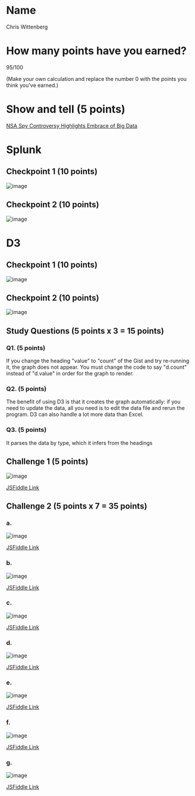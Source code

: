 # Name

Chris Wittenberg

# How many points have you earned?

95/100

(Make your own calculation and replace the number 0 with the points you think you've earned.)

# Show and tell (5 points)

[NSA Spy Controversy Highlights Embrace of Big Data](http://www.huffingtonpost.com/2013/06/12/nsa-big-data_n_3423482.html)

# Splunk

## Checkpoint 1 (10 points)

![image](SplunkCP1.png?raw=true)

## Checkpoint 2 (10 points)

![image](SplunkCP2.png?raw=true)

# D3

## Checkpoint 1 (10 points)

![image](D3CP1.png?raw=true)

## Checkpoint 2 (10 points)

![image](D3CP2.png?raw=true)

## Study Questions (5 points x 3 = 15 points)

### Q1. (5 points)

If you change the heading "value" to "count" of the Gist and try re-running it, the graph does not appear. You must change the code to say "d.count" instead of "d.value" in order for the graph to render.

### Q2. (5 points)

The benefit of using D3 is that it creates the graph automatically: if you need to update the data, all you need is to edit the data file and rerun the program. D3 can also handle a lot more data than Excel. 

### Q3. (5 points)

It parses the data by type, which it infers from the headings


## Challenge 1 (5 points)

![image](Challenge1.png?raw=true)

[JSFiddle Link](http://jsfiddle.net/9vf2an1d/)

## Challenge 2 (5 points x 7 = 35 points)

### a. 

![image](Challenge2a.png?raw=true)

[JSFiddle Link](http://jsfiddle.net/8uhet3y7/)

### b.

![image](Challenge2b.png?raw=true)

[JSFiddle Link](http://jsfiddle.net/de84u5hf/)

### c.

![image](Challenge2c.png?raw=true)

[JSFiddle Link](http://jsfiddle.net/4a4n1kk4/)

### d.

![image](Challenge2d.png?raw=true)

[JSFiddle Link](http://jsfiddle.net/y5bttxz0/)

### e.

![image](Challenge2e.png?raw=true)

[JSFiddle Link](http://jsfiddle.net/p8654mj6/)

### f.

![image](Challenge2f.png?raw=true)

[JSFiddle Link](http://jsfiddle.net/y3kuprt1/)


### g.

![image](Challenge2g.png?raw=true)

[JSFiddle Link](http://jsfiddle.net/replace-this-path)
